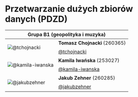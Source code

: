 # Przetwarzanie dużych zbiorów danych (PDZD)

<table align="center">
  <thead>
    <tr>
      <th colspan="2">Grupa B1 (geopolityka i muzyka)</th>
    </tr>
  </thead>
  <tbody>
    <tr>
      <td rowspan="2">

![@tchojnacki](https://github.com/tchojnacki.png?size=64)
      </td>
      <td>**Tomasz Chojnacki** (260365)</td>
    </tr>
    <tr>
      <td>[@tchojnacki](https://github.com/tchojnacki)</td>
    </tr>
    <tr>
      <td rowspan="2">

![@kamila-iwanska](https://github.com/kamila-iwanska.png?size=64)
      </td>
      <td>**Kamila Iwańska** (253027)</td>
    </tr>
    <tr>
      <td>[@kamila-iwanska](https://github.com/kamila-iwanska)</td>
    </tr>
    <tr>
      <td rowspan="2">

![@jakubzehner](https://github.com/jakubzehner.png?size=64)
      </td>
      <td>**Jakub Zehner** (260285)</td>
    </tr>
    <tr>
      <td>[@jakubzehner](https://github.com/jakubzehner)</td>
    </tr>
  </tbody>
</table>
